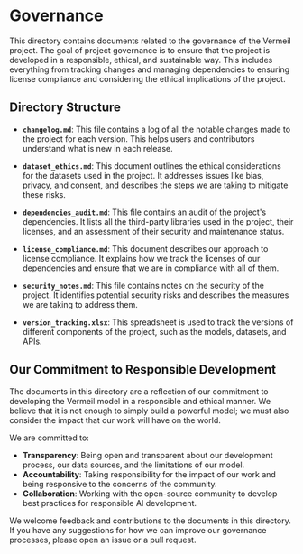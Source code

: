 # Governance

This directory contains documents related to the governance of the Vermeil project. The goal of project governance is to ensure that the project is developed in a responsible, ethical, and sustainable way. This includes everything from tracking changes and managing dependencies to ensuring license compliance and considering the ethical implications of the project.

## Directory Structure

-   **`changelog.md`**: This file contains a log of all the notable changes made to the project for each version. This helps users and contributors understand what is new in each release.

-   **`dataset_ethics.md`**: This document outlines the ethical considerations for the datasets used in the project. It addresses issues like bias, privacy, and consent, and describes the steps we are taking to mitigate these risks.

-   **`dependencies_audit.md`**: This file contains an audit of the project's dependencies. It lists all the third-party libraries used in the project, their licenses, and an assessment of their security and maintenance status.

-   **`license_compliance.md`**: This document describes our approach to license compliance. It explains how we track the licenses of our dependencies and ensure that we are in compliance with all of them.

-   **`security_notes.md`**: This file contains notes on the security of the project. It identifies potential security risks and describes the measures we are taking to address them.

-   **`version_tracking.xlsx`**: This spreadsheet is used to track the versions of different components of the project, such as the models, datasets, and APIs.

## Our Commitment to Responsible Development

The documents in this directory are a reflection of our commitment to developing the Vermeil model in a responsible and ethical manner. We believe that it is not enough to simply build a powerful model; we must also consider the impact that our work will have on the world.

We are committed to:

-   **Transparency**: Being open and transparent about our development process, our data sources, and the limitations of our model.
-   **Accountability**: Taking responsibility for the impact of our work and being responsive to the concerns of the community.
-   **Collaboration**: Working with the open-source community to develop best practices for responsible AI development.

We welcome feedback and contributions to the documents in this directory. If you have any suggestions for how we can improve our governance processes, please open an issue or a pull request.
